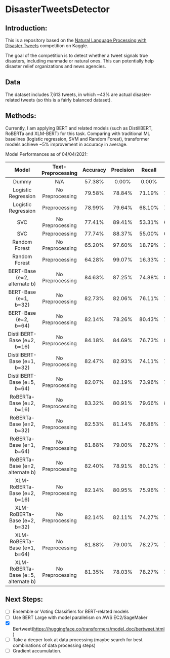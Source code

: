 # DisasterTweetsDetector

## Introduction:

This is a repository based on the [Natural Language Processing with Disaster Tweets](https://www.kaggle.com/c/nlp-getting-started) competition on Kaggle. 

The goal of the competition is to detect whether a tweet signals true disasters, including manmade or natural ones. This can potentially help disaster relief organizations and news agencies. 

## Data

The dataset includes 7,613 tweets, in which ~43% are actual disaster-related tweets (so this is a fairly balanced dataset).

## Methods:

Currently, I am applying BERT and related models (such as DistillBERT, RoBERTa and XLM-BERT) for this task. Comparing with traditional ML baselines (logistic regression, SVM and Random Forest), transformer models achieve ~5% improvement in accuracy in average. 

Model Performances as of 04/04/2021:

|Model|Text-Preprocessing|Accuracy|Precision|Recall|F1|AUC|
|:--:|:--:|:--:|:--:|:--:|:--:|:--:|
|Dummy|N/A|57.38%|0.00%|0.00%|0.00%|50.00%|
|Logistic Regression|No Preprocessing|79.58%|78.84%|71.19%|74.82%|78.50%|
|Logistic Regression|Preprocessing|78.99%|79.64%|68.10%|73.42%|77.59%|
|SVC|No Preprocessing|77.41%|89.41%|53.31%|66.80%|74.31%|
|SVC|Preprocessing|77.74%|88.37%|55.00%|67.81%|74.81%|
|Random Forest|No Preprocessing|65.20%|97.60%|18.79%|31.52%|59.22%|
|Random Forest|Preprocessing|64.28%|99.07%|16.33%|28.04%|58.11%|
|BERT-Base (e=2, alternate b)|No Preprocessing|84.63%|87.25%|74.88%|80.60%|83.38%|
|BERT-Base (e=1, b=32)|No Preprocessing|82.73%|82.06%|76.11%|78.98%|81.88%|
|BERT-Base (e=2, b=64)|No Preprocessing|82.14%|78.26%|80.43%|79.33%|81.92%|
|DistillBERT-Base (e=2, b=16)|No Preprocessing|84.18%|84.69%|76.73%|80.52%|83.22%|
|DistillBERT-Base (e=1, b=32)|No Preprocessing|82.47%|82.93%|74.11%|78.28%|81.39%|
|DistillBERT-Base (e=5, b=64)|No Preprocessing|82.07%|82.19%|73.96%|77.88%|81.03%|
|RoBERTa-Base (e=2, b=16)|No Preprocessing|83.32%|80.91%|79.66%|80.28%|82.85%|
|RoBERTa-Base (e=2, b=32)|No Preprocessing|82.53%|81.14%|76.88%|78.96%|81.81%|
|RoBERTa-Base (e=1, b=64)|No Preprocessing|81.88%|79.00%|78.27%|78.64%|81.41%|
|RoBERTa-Base (e=2, alternate b)|No Preprocessing|82.40%|78.91%|80.12%|79.51%|82.11%|
|XLM-RoBERTa-Base (e=2, b=16)|No Preprocessing|82.14%|80.95%|75.96%|78.38%|81.34%|
|XLM-RoBERTa-Base (e=2, b=32)|No Preprocessing|82.14%|82.11%|74.27%|77.99%|81.13%|
|XLM-RoBERTa-Base (e=1, b=64)|No Preprocessing|81.88%|79.00%|78.27%|78.38%|81.41%|
|XLM-RoBERTa-Base (e=5, alternate b)|No Preprocessing|81.35%|78.03%|78.27%|78.15%|80.96%|

## Next Steps:

* [ ] Ensemble or Voting Classifiers for BERT-related models
* [ ] Use BERT Large with model parallelism on AWS EC2/SageMaker
* [X] Bertweet(https://huggingface.co/transformers/model_doc/bertweet.html)
* [ ] Take a deeper look at data processing (maybe search for best combinations of data processing steps)
* [ ] Gradient accumulation.
